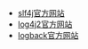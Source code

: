 
- [slf4j官方网站](http://www.slf4j.org/)
- [log4j2官方网站](http://logging.apache.org/log4j/2.x/index.html)
- [logback官方网站](http://logback.qos.ch/)
